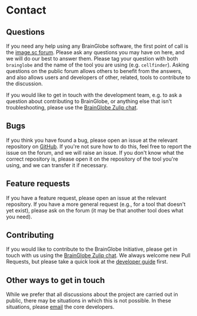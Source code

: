 # Contact

## Questions
If you need any help using any BrainGlobe software, the first point of call is the [image.sc forum](https://forum.image.sc/tag/brainglobe). 
Please ask any questions you may have on here, and we will do our best to answer them. Please tag your question with both
`brainglobe` and the name of the tool you are using (e.g. `cellfinder`). Asking questions on the public forum allows 
others to benefit from the answers, and also allows users and developers of other, related, tools to 
contribute to the discussion.

If you would like to get in touch with the development team, e.g. to ask a question about contributing to BrainGlobe, or anything else that isn't troubleshooting, please use the
[BrainGlobe Zulip chat](https://brainglobe.zulipchat.com/).

## Bugs
If you think you have found a bug, please open an issue at the relevant repository on 
[GitHub](https://github.com/brainglobe). If you're not sure how to do this, feel free to report the issue on the forum, and 
we will raise an issue. If you don't know what the correct repository is, please open it on the repository of the 
tool you're using, and we can transfer it if necessary.

## Feature requests
If you have a feature request, please open an issue at the relevant repository. If you have a more general request
(e.g., for a tool that doesn't yet exist), please ask on the forum (it may be that another tool does what you need).

## Contributing
If you would like to contribute to the BrainGlobe Initiative, please get in touch with us using the 
[BrainGlobe Zulip chat](https://brainglobe.zulipchat.com/). We always welcome new Pull Requests,
but please take a quick look at the [developer guide](community/developers/index) first.

## Other ways to get in touch
While we prefer that all discussions about the project are carried out in public, there may be situations in which this 
is not possible. In these situations, please [email](mailto:hello@brainglobe.info?subject=brainglobe) the core developers.

